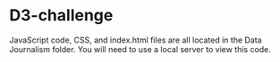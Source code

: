 # D3-challenge

JavaScript code, CSS, and index.html files are all located in the Data Journalism folder. You will need to use a local server to view this code. 
